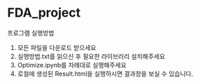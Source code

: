 # FDA_project
프로그램 실행방법
1. 모든 파일을 다운로드 받으세요
2. 실행방법.txt를 읽으신 후 필요한 라이브러리 설치해주세요
3. Optimize.ipynb를 차례대로 실행해주세요
4. 로컬에 생성된 Result.html을 실행하시면 결과창을 보실 수 있습니다.
